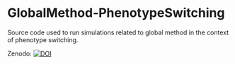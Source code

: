 # GlobalMethod-PhenotypeSwitching
Source code used to run simulations related to global method in the context of phenotype switching.

Zenodo: [![DOI](https://zenodo.org/badge/525444757.svg)](https://zenodo.org/badge/latestdoi/525444757)
